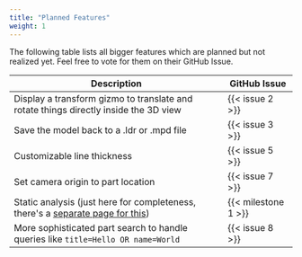 ```yaml
---
title: "Planned Features"
weight: 1
---
```


The following table lists all bigger features which are planned but not realized yet. Feel free to vote for them on their GitHub Issue.

| Description | GitHub Issue |
| ----------- | ------------ |
| Display a transform gizmo to translate and rotate things directly inside the 3D view | {{< issue 2 >}} |
| Save the model back to a .ldr or .mpd file | {{< issue 3 >}} |
| Customizable line thickness | {{< issue 5 >}} |
| Set camera origin to part location | {{< issue 7 >}} |
| Static analysis (just here for completeness, there's a [separate page for this](../static_analysis)) | {{< milestone 1 >}} |
| More sophisticated part search to handle queries like `title=Hello OR name=World` | {{< issue 8 >}} |